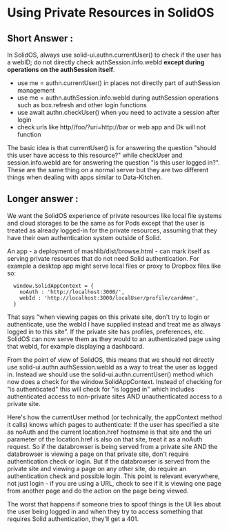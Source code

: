 # Using Private Resources in SolidOS

## Short Answer : 

In SolidOS, always use solid-ui.authn.currentUser() to check if the user has a webID; do not directly check
authSession.info.webId **except during operations on the authSession itself**.

* use me = authn.currentUser() in places not directly part of authSession management 
* use me = authn.authSession.info.webId during authSession operations such as box.refresh and other login functions
* use await authn.checkUser() when you need to activate a session after login
* check urls like http//foo/?uri=http://bar or web app and Dk will not function

The basic idea is that currentUser() is for answering the question "should this user have access to this resource?" while checkUser and session.info.webId are for answering the question "is this user logged in?".  These are the same thing on a normal server but they are two different things when dealing with apps similar to Data-Kitchen.   

## Longer answer :

We want the SolidOS experience of private resources like local file systems and cloud storages to be the same as for Pods except
that the user is treated as already logged-in for the private resources, assuming that they have their own authentication system
outside of Solid.  

An app - a deployment of mashlib/dist/browse.html - can mark itself as serving private resources that do not need Solid authentication.
For example a desktop app might serve local files or proxy to Dropbox files like so:
```
  window.SolidAppContext = {
    noAuth : 'http://localhost:3000/',
    webId : 'http://localhost:3000/localUser/profile/card#me',
  }
```
That says "when viewing pages on this private site, don't try to login or authenticate, use the webId I have supplied instead
and treat me as always logged in to this site".  If the private site has profiles, preferences, etc. SolidOS can now serve
them as they would to an authenticated page using that webId, for example displaying a dashboard.

From the point of view of SolidOS, this means that we should not directly use solid-ui.authn.authSession.webId as a way to treat
the user as logged in. Instead we should use the solid-ui.authn.currentUser() method which now does a check for the window.SolidAppContext.
Instead of checking for "is authenticated" this will check for "is logged in" which includes authenticated access to non-private sites AND
unauthenticated access to a private site.

Here's how the currentUser method (or technically, the appContext method it calls) knows which pages to authenticate: If the user has
specified a site as noAuth and the current location.href hostname is that site and the uri parameter of the location.href is also on
that site, treat it as a noAuth request.  So if the databrowser is being served from a private site AND the databrowser is viewing a 
page on that private site, don't require authentication check or login. But if the databrowser is served from the private site and
viewing a page on any other site, do require an authentication check and possible login.  This point is relevant everywhere, not just login - if you are using a URL, check to see if it is viewing one page from another page and do the action on the page being viewed.

The worst that happens if someone tries to spoof things is the UI lies about the user being logged in and when they try to access
something that requires Solid authentication, they'll get a 401.

